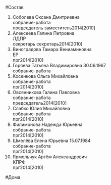 #Состав  
1. Соболева Оксана Дмитриевна  
    собрание-работа  
    председатель заместитель2014[2010]  
2. Алексеева Галина Петровна  
    ЛДПР  
    секретарь секретарь2014[2010]  
3. Виноградова Тамара Вениаминовна  
    ЕР  
    прг2014[2010]  
4. Горяева Татьяна Владимировна 30.06.1967  
    собрание-работа  
5. Косенкова Ольга Михайловна  
    собрание-работа  
    прг2014[2010]  
6. Овсянникова Галина Павловна  
    собрание-работа  
    председатель2014[2010]  
7. Слабко Юлия Михайловна  
    собрание-работа  
    прг2014[2010]  
8. Филимонова Надежда Юрьевна  
    собрание-работа  
    прг2014[2010]  
9. Шмелёва Елена Юрьевна 15.07.1984  
    собрание-работа  
    прг2014[2010]  
10. Ярмольчук Артём Александрович  
    КПРФ  
    прг2014[2010]  
  
#Дома  
